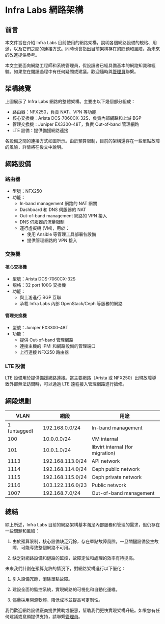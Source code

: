 # Infra Labs 網路架構

## 前言

本文件旨在介紹 Infra Labs 目前使用的網路架構，說明各個網路設備的規格、用途，以及它們之間的連接方式。同時也會指出目前架構存在的問題和風險，為未來的改進提供參考。

本文主要面向網路工程師和系統管理員，假設讀者已經具備基本的網路知識和經驗。如果您在閱讀過程中有任何疑問或建議，歡迎隨時與[管理員](mailto:infra@cloudnative.tw)聯繫。

## 架構總覽

上圖展示了 Infra Labs 網路的整體架構。主要由以下幾個部分組成：

- 路由器：NFX250，負責 NAT、VPN 等功能
- 核心交換機：Arista DCS-7060CX-32S，負責內部網路和上游 BGP 
- 管理交換機：Juniper EX3300-48T，負責 Out-of-band 管理網路
- LTE 設備：提供備援網路連接

各設備之間的連接方式如圖所示。由於預算限制，目前的架構還存在一些單點故障的風險，詳情將在後文中說明。

## 網路設備

### 路由器

- 型號：NFX250
- 功能：
  - In-band management 網路的 NAT 網關
  - Dashboard 和 DNS 伺服器的 NAT
  - Out-of-band management 網路的 VPN 接入
  - DNS 伺服器的流量限制
  - 運行虛擬機 (VM)，用於：
    - 使用 Ansible 等管理工具部署各設備
    - 提供管理網路的 VPN 接入

### 交換機

#### 核心交換機

- 型號：Arista DCS-7060CX-32S
- 規格：32 port 100G 交換機
- 功能：
  - 與上游進行 BGP 互聯
  - 承載 Infra Labs 內部 OpenStack/Ceph 等服務的網路

#### 管理交換機 

- 型號：Juniper EX3300-48T
- 功能：
  - 提供 Out-of-band 管理網路
  - 連接主機的 IPMI 和網路設備的管理端口
  - 上行連接 NFX250 路由器

### LTE 設備

LTE 設備用於提供備援網路連接。當主要網路（Arista 或 NFX250）出現故障導致外部無法訪問時，可以通過 LTE 遠程接入管理網路進行搶修。

## 網段規劃

| VLAN | 網段 | 用途 |
|------|--------------|------------|
| 1 (untagged) | 192.168.0.0/24 | In-band management |
| 100 | 10.0.0.0/24 | VM internal |
| 101 | 10.0.1.0/24 | libvirt internal (for migration) |  
| 1113 | 192.168.113.0/24 | API network |
| 1114 | 192.168.114.0/24 | Ceph public network |
| 1115 | 192.168.115.0/24 | Ceph private network |
| 2116 | 103.122.116.0/23 | Public network |
| 1007 | 192.168.7.0/24 | Out-of-band management |

## 總結

綜上所述，Infra Labs 目前的網路架構基本滿足內部服務和管理的需求，但仍存在一些問題和風險：

1. 由於預算限制，核心設備缺乏冗餘，存在單點故障風險。一旦關鍵設備發生故障，可能導致整個網路不可用。

2. 缺乏對網路設備和鏈路的監控，故障定位和處理的效率有待提高。

未來我們計劃在預算允許的情況下，對網路架構進行以下優化：

1. 引入設備冗餘，消除單點故障。

2. 建設全面的監控系統，實現網路的可視化和自動化運維。

3. 儘量採用開源軟體，降低成本並提高可定制性。

我們歡迎網路設備廠商提供贊助或優惠，幫助我們更快實現架構升級。如果您有任何建議或意願提供支持，請聯繫[管理員](mailto:infra@cloudnative.tw)。
